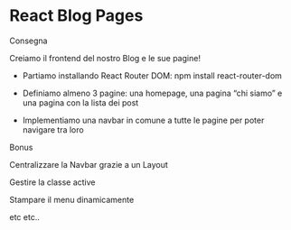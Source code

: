 React Blog Pages
===
Consegna

Creiamo il frontend del nostro Blog e le sue pagine!
- Partiamo installando React Router DOM: npm install react-router-dom

- Definiamo almeno 3 pagine: una homepage, una pagina “chi siamo” e una pagina con la lista dei post

- Implementiamo una navbar in comune a tutte le pagine per poter navigare tra loro

Bonus

Centralizzare la Navbar grazie a un Layout

Gestire la classe active

Stampare il menu dinamicamente

etc etc.. 
